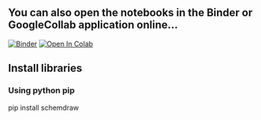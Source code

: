 ## You can also open the notebooks in the Binder or GoogleCollab application online...
[![Binder](https://mybinder.org/badge_logo.svg)](https://mybinder.org/v2/gh/adxptra/KU1102.git/main)
[![Open In Colab](https://colab.research.google.com/assets/colab-badge.svg)](https://github.com/adxptra/KU1102/blob/main/Minggu_04.ipynb)
## Install libraries
### Using python pip

pip install schemdraw
